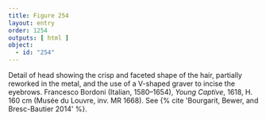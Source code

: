 ```yaml
---
title: Figure 254
layout: entry
order: 1254
outputs: [ html ]
object:
  - id: "254"
---
```


Detail of head showing the crisp and faceted shape of the hair, partially reworked in the metal, and the use of a V-shaped graver to incise the eyebrows. Francesco Bordoni (Italian, 1580–1654), *Young Captive*, 1618, H. 160 cm (Musée du Louvre, inv. MR 1668). See {% cite 'Bourgarit, Bewer, and Bresc-Bautier 2014' %}.
